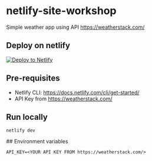 # netlify-site-workshop

Simple weather app using API https://weatherstack.com/

## Deploy on netlify

[![Deploy to Netlify](https://www.netlify.com/img/deploy/button.svg)](https://app.netlify.com/start/deploy?repository=https://github.com/ckinan/ckn-netlify-weather)

## Pre-requisites

- Netlify CLI: https://docs.netlify.com/cli/get-started/
- API Key from https://weatherstack.com/

## Run locally

```
netlify dev
```

## Environment variables

```
API_KEY=<YOUR API KEY FROM https://weatherstack.com/>
```
